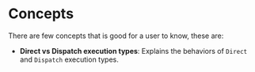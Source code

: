 # Concepts

There are few concepts that is good for a user to know, these are:

* **Direct vs Dispatch execution types**: Explains the behaviors of `Direct`
and `Dispatch` execution types.

